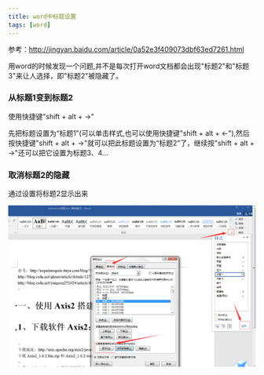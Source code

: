 ```yaml
---
title: word中标题设置
tags: [word]
---
```


参考：http://jingyan.baidu.com/article/0a52e3f409073dbf63ed7261.html

用word的时候发现一个问题,并不是每次打开word文档都会出现"标题2"和"标题3"来让人选择，即"标题2"被隐藏了。

### 从标题1变到标题2

使用快捷键"shift + alt + →"

先把标题设置为“标题1”(可以单击样式,也可以使用快捷键"shift + alt + ←"),然后按快捷键"shift + alt + →"就可以把此标题设置为“标题2”了，继续按"shift + alt + →"还可以把它设置为标题3、4...

### 取消标题2的隐藏

通过设置将标题2显示出来

![](/images/tools/word/wordtitle.png)
